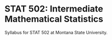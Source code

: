 # STAT 502: Intermediate Mathematical Statistics
Syllabus for STAT 502 at Montana State University.
